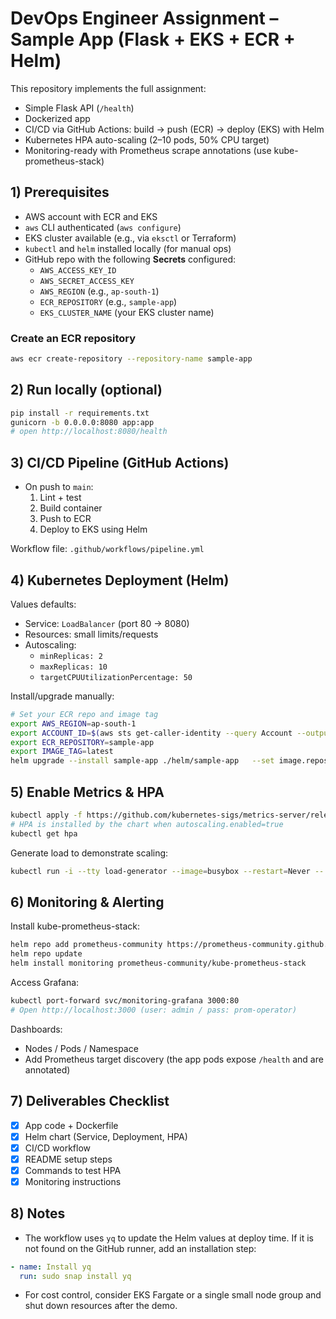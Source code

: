 # DevOps Engineer Assignment – Sample App (Flask + EKS + ECR + Helm)

This repository implements the full assignment:
- Simple Flask API (`/health`)
- Dockerized app
- CI/CD via GitHub Actions: build → push (ECR) → deploy (EKS) with Helm
- Kubernetes HPA auto-scaling (2–10 pods, 50% CPU target)
- Monitoring-ready with Prometheus scrape annotations (use kube-prometheus-stack)

## 1) Prerequisites

- AWS account with ECR and EKS
- `aws` CLI authenticated (`aws configure`)
- EKS cluster available (e.g., via `eksctl` or Terraform)
- `kubectl` and `helm` installed locally (for manual ops)
- GitHub repo with the following **Secrets** configured:
  - `AWS_ACCESS_KEY_ID`
  - `AWS_SECRET_ACCESS_KEY`
  - `AWS_REGION` (e.g., `ap-south-1`)
  - `ECR_REPOSITORY` (e.g., `sample-app`)
  - `EKS_CLUSTER_NAME` (your EKS cluster name)

### Create an ECR repository
```bash
aws ecr create-repository --repository-name sample-app
```

## 2) Run locally (optional)

```bash
pip install -r requirements.txt
gunicorn -b 0.0.0.0:8080 app:app
# open http://localhost:8080/health
```

## 3) CI/CD Pipeline (GitHub Actions)

- On push to `main`:
  1. Lint + test
  2. Build container
  3. Push to ECR
  4. Deploy to EKS using Helm

Workflow file: `.github/workflows/pipeline.yml`

## 4) Kubernetes Deployment (Helm)

Values defaults:
- Service: `LoadBalancer` (port 80 → 8080)
- Resources: small limits/requests
- Autoscaling:
  - `minReplicas: 2`
  - `maxReplicas: 10`
  - `targetCPUUtilizationPercentage: 50`

Install/upgrade manually:
```bash
# Set your ECR repo and image tag
export AWS_REGION=ap-south-1
export ACCOUNT_ID=$(aws sts get-caller-identity --query Account --output text)
export ECR_REPOSITORY=sample-app
export IMAGE_TAG=latest
helm upgrade --install sample-app ./helm/sample-app   --set image.repository=$ACCOUNT_ID.dkr.ecr.$AWS_REGION.amazonaws.com/$ECR_REPOSITORY   --set image.tag=$IMAGE_TAG
```

## 5) Enable Metrics & HPA

```bash
kubectl apply -f https://github.com/kubernetes-sigs/metrics-server/releases/latest/download/components.yaml
# HPA is installed by the chart when autoscaling.enabled=true
kubectl get hpa
```

Generate load to demonstrate scaling:
```bash
kubectl run -i --tty load-generator --image=busybox --restart=Never -- /bin/sh -c   'while true; do wget -q -O- http://sample-app.default.svc.cluster.local:8080/health > /dev/null; done'
```

## 6) Monitoring & Alerting

Install kube-prometheus-stack:
```bash
helm repo add prometheus-community https://prometheus-community.github.io/helm-charts
helm repo update
helm install monitoring prometheus-community/kube-prometheus-stack
```

Access Grafana:
```bash
kubectl port-forward svc/monitoring-grafana 3000:80
# Open http://localhost:3000 (user: admin / pass: prom-operator)
```

Dashboards:
- Nodes / Pods / Namespace
- Add Prometheus target discovery (the app pods expose `/health` and are annotated)

## 7) Deliverables Checklist

- [x] App code + Dockerfile
- [x] Helm chart (Service, Deployment, HPA)
- [x] CI/CD workflow
- [x] README setup steps
- [x] Commands to test HPA
- [x] Monitoring instructions

## 8) Notes

- The workflow uses `yq` to update the Helm values at deploy time. If it is not found on the GitHub runner, add an installation step:
```yaml
- name: Install yq
  run: sudo snap install yq
```
- For cost control, consider EKS Fargate or a single small node group and shut down resources after the demo.
